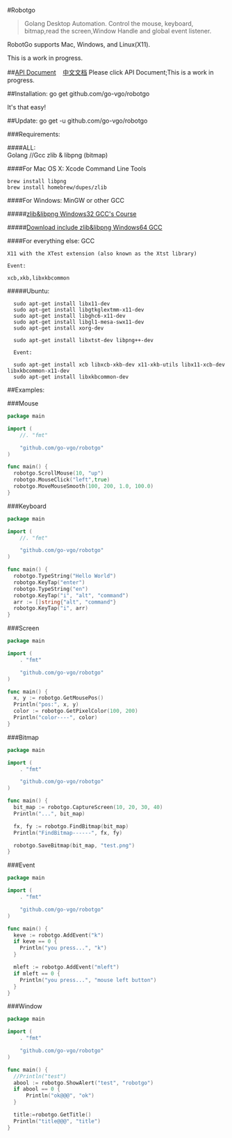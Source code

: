 #Robotgo
  
  >Golang Desktop Automation. Control the mouse, keyboard, bitmap,read the screen,Window Handle and global event listener.
  
RobotGo supports Mac, Windows, and Linux(X11).

This is a work in progress.



##[API Document](https://github.com/go-vgo/robotgo/blob/master/doc.md) &nbsp;&nbsp;&nbsp;[中文文档](https://github.com/go-vgo/robotgo/blob/master/zh_doc.md)
  Please click API Document;This is a work in progress.



##Installation:
    go get github.com/go-vgo/robotgo

  It's that easy!

##Update:
    go get -u github.com/go-vgo/robotgo  

###Requirements:

####ALL:  
    Golang
    //Gcc
    zlib & libpng (bitmap)

####For Mac OS X:
    Xcode Command Line Tools

    brew install libpng
    brew install homebrew/dupes/zlib
####For Windows:
    MinGW or other GCC

#####[zlib&libpng Windows32 GCC's Course](https://github.com/go-vgo/Mingw32)

#####[Download include zlib&libpng Windows64 GCC](https://github.com/go-vgo/Mingw)

####For everything else:
    GCC
    
    X11 with the XTest extension (also known as the Xtst library)

    Event:
    
    xcb,xkb,libxkbcommon

    

#####Ubuntu:

      sudo apt-get install libx11-dev
      sudo apt-get install libgtkglextmm-x11-dev
      sudo apt-get install libghc6-x11-dev
      sudo apt-get install libgl1-mesa-swx11-dev
      sudo apt-get install xorg-dev

      sudo apt-get install libxtst-dev libpng++-dev   

      Event:

      sudo apt-get install xcb libxcb-xkb-dev x11-xkb-utils libx11-xcb-dev libxkbcommon-x11-dev
      sudo apt-get install libxkbcommon-dev


##Examples:

###Mouse

```Go
package main

import (
	//. "fmt"

	"github.com/go-vgo/robotgo"
)

func main() {
  robotgo.ScrollMouse(10, "up")
  robotgo.MouseClick("left",true)
  robotgo.MoveMouseSmooth(100, 200, 1.0, 100.0)
} 
``` 

###Keyboard

```Go
package main

import (
	//. "fmt"

	"github.com/go-vgo/robotgo"
)

func main() {
  robotgo.TypeString("Hello World")
  robotgo.KeyTap("enter")
  robotgo.TypeString("en")
  robotgo.KeyTap("i", "alt", "command")
  arr := []string{"alt", "command"}
  robotgo.KeyTap("i", arr)
} 
```

###Screen

```Go
package main

import (
	. "fmt"

	"github.com/go-vgo/robotgo"
)

func main() {
  x, y := robotgo.GetMousePos()
  Println("pos:", x, y)
  color := robotgo.GetPixelColor(100, 200)
  Println("color----", color)
} 
```

###Bitmap

```Go
package main

import (
	. "fmt"

	"github.com/go-vgo/robotgo"
)

func main() {
  bit_map := robotgo.CaptureScreen(10, 20, 30, 40)
  Println("...", bit_map)

  fx, fy := robotgo.FindBitmap(bit_map)
  Println("FindBitmap------", fx, fy)

  robotgo.SaveBitmap(bit_map, "test.png")
} 
```

###Event

```Go
package main

import (
	. "fmt"

	"github.com/go-vgo/robotgo"
)

func main() {
  keve := robotgo.AddEvent("k")
  if keve == 0 {
    Println("you press...", "k")
  }

  mleft := robotgo.AddEvent("mleft")
  if mleft == 0 {
    Println("you press...", "mouse left button")
  }
} 
```

###Window

```Go
package main

import (
	. "fmt"

	"github.com/go-vgo/robotgo"
)

func main() {
  //Println("test")
  abool := robotgo.ShowAlert("test", "robotgo")
  if abool == 0 {
 	  Println("ok@@@", "ok")
  }

  title:=robotgo.GetTitle()
  Println("title@@@", "title")
} 
```